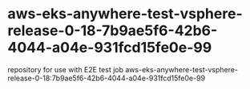 # aws-eks-anywhere-test-vsphere-release-0-18-7b9ae5f6-42b6-4044-a04e-931fcd15fe0e-99
repository for use with E2E test job aws-eks-anywhere-test-vsphere-release-0-18:7b9ae5f6-42b6-4044-a04e-931fcd15fe0e-99
